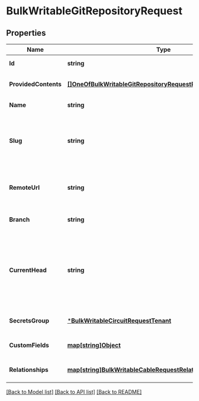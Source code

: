 # BulkWritableGitRepositoryRequest

## Properties
Name | Type | Description | Notes
------------ | ------------- | ------------- | -------------
**Id** | **string** |  | [default to null]
**ProvidedContents** | [**[]OneOfBulkWritableGitRepositoryRequestProvidedContentsItems**](.md) |  | [optional] [default to null]
**Name** | **string** |  | [default to null]
**Slug** | **string** | Internal field name. Please use underscores rather than dashes in this key. | [optional] [default to null]
**RemoteUrl** | **string** | Only HTTP and HTTPS URLs are presently supported | [default to null]
**Branch** | **string** |  | [optional] [default to null]
**CurrentHead** | **string** | Commit hash of the most recent fetch from the selected branch. Used for syncing between workers. | [optional] [default to null]
**SecretsGroup** | [***BulkWritableCircuitRequestTenant**](BulkWritableCircuitRequest_tenant.md) |  | [optional] [default to null]
**CustomFields** | [**map[string]Object**](.md) |  | [optional] [default to null]
**Relationships** | [**map[string]BulkWritableCableRequestRelationships**](BulkWritableCableRequest_relationships.md) |  | [optional] [default to null]

[[Back to Model list]](../README.md#documentation-for-models) [[Back to API list]](../README.md#documentation-for-api-endpoints) [[Back to README]](../README.md)


